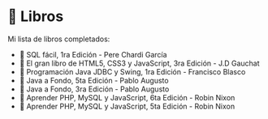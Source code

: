 # 📕 Libros

Mi lista de libros completados:

* 🔳 SQL fácil, 1ra Edición - Pere Chardi García
* 🔳 El gran libro de HTML5, CSS3 y JavaScript, 3ra Edición - J.D Gauchat
* 🔳 Programación Java JDBC y Swing, 1ra Edición - Francisco Blasco
* 🔳 Java a Fondo, 5ta Edición - Pablo Augusto
* 🔳 Java a Fondo, 3ra Edición - Pablo Augusto
* 🔳 Aprender PHP, MySQL y JavaScript, 6ta Edición - Robin Nixon
* 🔳 Aprender PHP, MySQL y JavaScript, 5ta Edición - Robin Nixon
